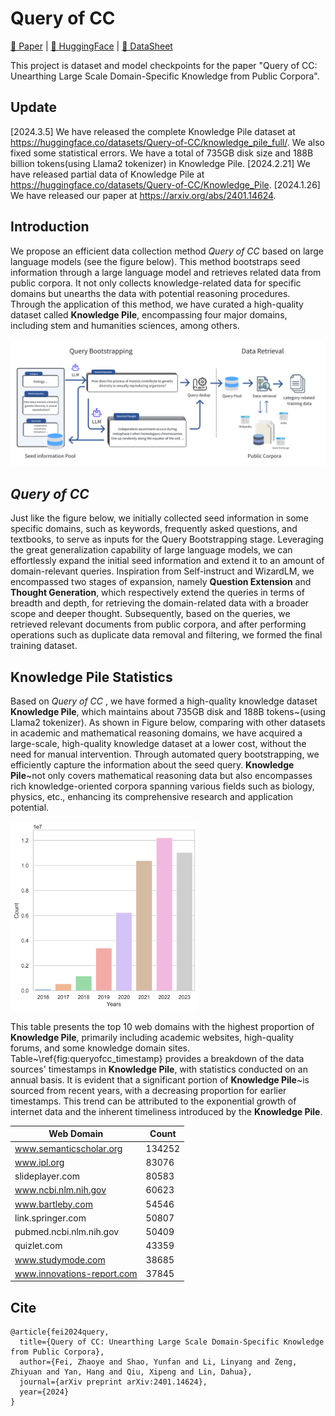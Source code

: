 # Query of CC

[📄 Paper](https://arxiv.org/abs/2401.14624) |
[🤗 HuggingFace](https://huggingface.co/datasets/Query-of-CC/Knowledge_Pile) |
[📝 DataSheet](./datasheet-for-knowledgepile.md)

This project is dataset and model checkpoints for the paper "Query of CC: Unearthing Large Scale Domain-Specific Knowledge from Public Corpora".

## Update

[2024.3.5] We have released the complete Knowledge Pile dataset at https://huggingface.co/datasets/Query-of-CC/knowledge_pile_full/. We also fixed some statistical errors. We have a total of 735GB disk size and 188B billion tokens(using Llama2 tokenizer) in Knowledge Pile.
[2024.2.21] We have released partial data of Knowledge Pile at https://huggingface.co/datasets/Query-of-CC/Knowledge_Pile.
[2024.1.26] We have released our paper at https://arxiv.org/abs/2401.14624.

## Introduction

We propose an efficient data collection method *Query of CC* based on large language models (see the figure below). This method bootstraps seed information through a large language model and retrieves related data from public corpora. It not only collects knowledge-related data for specific domains but unearths the data with potential reasoning procedures. Through the application of this method, we have curated a high-quality dataset called **Knowledge Pile**, encompassing four major domains, including stem and humanities sciences, among others. 

![Main stage of Query of CC](./images/main_stage.png)

## *Query of CC*

Just like the figure below, we initially collected seed information in some specific domains, such as keywords, frequently asked questions, and textbooks, to serve as inputs for the Query Bootstrapping stage. Leveraging the great generalization capability of large language models, we can effortlessly expand the initial seed information and extend it to an amount of domain-relevant queries. Inspiration from Self-instruct and WizardLM, we encompassed two stages of expansion, namely **Question Extension** and **Thought Generation**, which respectively extend the queries in terms of breadth and depth, for retrieving the domain-related data with a broader scope and deeper thought. Subsequently, based on the queries, we retrieved relevant documents from public corpora, and after performing operations such as duplicate data removal and filtering, we formed the final training dataset. 


## **Knowledge Pile** Statistics

Based on *Query of CC* , we have formed a high-quality knowledge dataset **Knowledge Pile**, which maintains about 735GB disk and 188B tokens~(using Llama2 tokenizer). As shown in Figure below, comparing with other datasets in academic and mathematical reasoning domains, we have acquired a large-scale, high-quality knowledge dataset at a lower cost, without the need for manual intervention. Through automated query bootstrapping, we efficiently capture the information about the seed query. **Knowledge Pile**~not only covers mathematical reasoning data but also encompasses rich knowledge-oriented corpora spanning various fields such as biology, physics, etc., enhancing its comprehensive research and application potential.


<img src="./images/query_of_cc_timestamp.png" width="300px" style="center"/> 


This table presents the top 10 web domains with the highest proportion of **Knowledge Pile**, primarily including academic websites, high-quality forums, and some knowledge domain sites. Table~\ref{fig:queryofcc_timestamp} provides a breakdown of the data sources' timestamps in **Knowledge Pile**, with statistics conducted on an annual basis. It is evident that a significant portion of **Knowledge Pile**~is sourced from recent years, with a decreasing proportion for earlier timestamps. This trend can be attributed to the exponential growth of internet data and the inherent timeliness introduced by the **Knowledge Pile**.

| **Web Domain**       | **Count** |
|----------------------------|----------------|
| www.semanticscholar.org    |  134252         |
| www.ipl.org                | 83076          |
| slideplayer.com            | 80583          |
| www.ncbi.nlm.nih.gov       | 60623          |
| www.bartleby.com           | 54546          |
| link.springer.com          | 50807          |
| pubmed.ncbi.nlm.nih.gov    | 50409          |
| quizlet.com                | 43359          |
| www.studymode.com          | 38685          |
| www.innovations-report.com | 37845          |

## Cite

```
@article{fei2024query,
  title={Query of CC: Unearthing Large Scale Domain-Specific Knowledge from Public Corpora},
  author={Fei, Zhaoye and Shao, Yunfan and Li, Linyang and Zeng, Zhiyuan and Yan, Hang and Qiu, Xipeng and Lin, Dahua},
  journal={arXiv preprint arXiv:2401.14624},
  year={2024}
}
```
